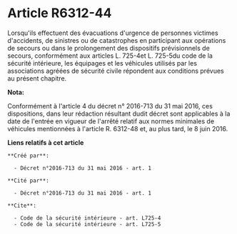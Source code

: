 # Article R6312-44

Lorsqu'ils  effectuent des évacuations d'urgence de personnes victimes d'accidents,  de sinistres ou de catastrophes en
participant aux opérations de  secours ou dans le prolongement des dispositifs prévisionnels de  secours, conformément aux
articles L. 725-4et L. 725-5du  code de la sécurité intérieure, les équipages et les véhicules utilisés  par les associations
agréées de sécurité civile répondent aux  conditions prévues au présent chapitre.

**Nota:**

Conformément à l'article 4 du décret n° 2016-713 du 31 mai 2016, ces dispositions, dans leur rédaction résultant dudit décret
sont applicables à la date de l'entrée en vigueur de l'arrêté relatif aux normes minimales de véhicules mentionnées à
l'article R. 6312-48 et, au plus tard, le 8 juin 2016.

**Liens relatifs à cet article**

	**Créé par**:

	  - Décret n°2016-713 du 31 mai 2016 - art. 1

	**Cité par**:

	  - Décret n°2016-713 du 31 mai 2016 - art. 1

	**Cite**:

	  - Code de la sécurité intérieure - art. L725-4
	  - Code de la sécurité intérieure - art. L725-5
